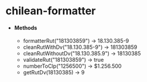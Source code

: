 # chilean-formatter
- #### Methods 
    - formatterRut("181303859") -> 18.130.385-9
    - cleanRutWithDv("18.130.385-9") -> 181303859 
    - cleanRutWithoutDv("18.130.385.9") -> 18130385
    - validateRut("181303859")  -> true
    - numberToClp("1256500") -> $1.256.500 
    - getRutDv(18130385) -> 9
